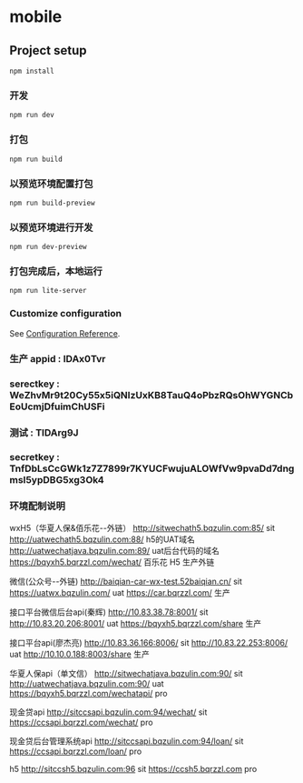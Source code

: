 # mobile

## Project setup
```
npm install
```

### 开发
```
npm run dev
```

### 打包
```
npm run build
```

### 以预览环境配置打包
```
npm run build-preview
```

### 以预览环境进行开发
```
npm run dev-preview
```

### 打包完成后，本地运行
```
npm run lite-server
```

### Customize configuration
See [Configuration Reference](https://cli.vuejs.org/config/).


### 生产 appid : IDAx0Tvr
### serectkey : WeZhvMr9t20Cy55x5iQNIzUxKB8TauQ4oPbzRQsOhWYGNCbEoUcmjDfuimChUSFi


### 测试 : TIDArg9J
### secretkey :  TnfDbLsCcGWk1z7Z7899r7KYUCFwujuALOWfVw9pvaDd7dngmsI5ypDBG5xg3Ok4

### 环境配制说明 
wxH5（华夏人保&佰乐花--外链）
http://sitwechath5.bqzulin.com:85/    sit
http://uatwechath5.bqzulin.com:88/    h5的UAT域名
http://uatwechatjava.bqzulin.com:89/  uat后台代码的域名
https://bqyxh5.bqrzzl.com/wechat/     百乐花 H5 生产外链

微信(公众号--外链)
http://baiqian-car-wx-test.52baiqian.cn/   sit
https://uatwx.bqzulin.com/    uat
https://car.bqrzzl.com/    生产

接口平台微信后台api(秦辉)
http://10.83.38.78:8001/   sit
http://10.83.20.206:8001/  uat
https://bqyxh5.bqrzzl.com/share 生产

接口平台api(廖杰亮)
http://10.83.36.166:8006/  sit
http://10.83.22.253:8006/  uat
http://10.10.0.188:8003/share  生产

华夏人保api（单文信）
http://sitwechatjava.bqzulin.com:90/  sit
http://uatwechatjava.bqzulin.com:90/  uat
https://bqyxh5.bqrzzl.com/wechatapi/ pro

现金贷api
http://sitccsapi.bqzulin.com:94/wechat/    sit
https://ccsapi.bqrzzl.com/wechat/   pro

现金贷后台管理系统api
http://sitccsapi.bqzulin.com:94/loan/    sit
https://ccsapi.bqrzzl.com/loan/    pro

h5
http://sitccsh5.bqzulin.com:96   sit
https://ccsh5.bqrzzl.com     pro